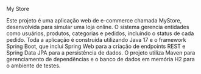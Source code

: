 My Store

Este projeto é uma aplicação web de e-commerce chamada MyStore, desenvolvida para simular uma loja online. O sistema gerencia entidades como usuários, produtos, categorias e pedidos, incluindo o status de cada pedido. Toda a aplicação é construída utilizando Java 17 e o framework Spring Boot, que inclui Spring Web para a criação de endpoints REST e Spring Data JPA para a persistência de dados. O projeto utiliza Maven para gerenciamento de dependências e o banco de dados em memória H2 para o ambiente de testes.

